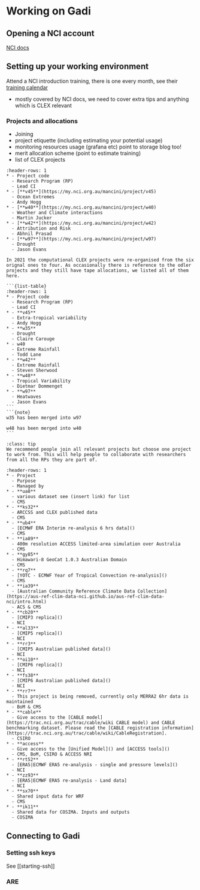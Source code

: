 # Working on Gadi

## Opening a NCI account
 [NCI docs](https://opus.nci.org.au/display/Help/Access)
 

## Setting up your working environment

Attend a NCI introduction training, there is one every month, see their [training calendar](https://opus.nci.org.au/display/Help/NCI+Training+and+Educational+Events)

 * mostly covered by NCI docs, we need to cover extra tips and anything which is CLEX relevant

### Projects and allocations
  
  * Joining
  * project etiquette (including estimating your potential usage)
  * monitoring resources usage (grafana etc) point to storage blog too!
  * merit allocation scheme (point to estimate training)
  * list of CLEX projects

```{list-table} Computational projects
:header-rows: 1
* - Project code
  - Research Program (RP)
  - Lead CI
* - [**v45**](https://my.nci.org.au/mancini/project/v45)
  - Ocean Extremes
  - Andy Hogg
* - [**w40**](https://my.nci.org.au/mancini/project/w40)
  - Weather and Climate interactions
  - Martin Jucker
* - [**w42**](https://my.nci.org.au/mancini/project/w42)
  - Attribution and Risk
  - Abhnil Prasad
* - [**w97**](https://my.nci.org.au/mancini/project/w97)
  - Drought
  - Jason Evans
```

````{dropdown} Pre - 2022 CLEX projects
In 2021 the computational CLEX projects were re-organised from the six orignal ones to four. As occasionally there is reference to the odler projects and they still have tape allocations, we listed all of them here.

```{list-table}
:header-rows: 1
* - Project code
  - Research Program (RP)
  - Lead CI
* - **v45**
  - Extra-tropical variability
  - Andy Hogg
* - **w35**
  - Drought
  - Claire Carouge
* - w40
  - Extreme Rainfall
  - Todd Lane
* - **w42**
  - Extreme Rainfall
  - Steven Sherwood
* - **w48**
  - Tropical Variability
  - Dietmar Dommenget
* - **w97**
  - Heatwaves
  - Jason Evans
```
```{note} 
w35 has been merged into w97

w48 has been merged into w40
```

````

```{admonition} Which project should I join if I am part of several RPs?
:class: tip
We recommend people join all relevant projects but choose one project to work from. This will help people to collaborate with researchers from all the RPs they are part of.
```

```{list-table} Climate data projects 
:header-rows: 1
* - Project 
  - Purpose
  - Managed by
* - **ua8**
  - various dataset see (insert link) for list
  - CMS
* - **ks32**
  - ARCCSS and CLEX published data
  - CMS
* - **ub4**
  - [ECMWF ERA Interim re-analysis 6 hrs data]()
  - CMS
* - **ia89**
  - 400m resolution ACCESS limited-area simulation over Australia
  - CMS
* - **gy85**
  - Himawari-8 GeoCat 1.0.3 Australian Domain
  - CMS
* - **rq7**
  - [YOTC - ECMWF Year of Tropical Convection re-analysis]()
  - CMS
* - **ia39**
  - [Australian Community Reference Climate Data Collection](https://aus-ref-clim-data-nci.github.io/aus-ref-clim-data-nci/intro.html)
  - ACS & CMS
* - **cb20**
  - [CMIP3 replica]()
  - NCI
* - **al33**
  - [CMIP5 replica]()
  - NCI
* - **rr3**
  - [CMIP5 Australian published data]()
  - NCI
* - **oi10**
  - [CMIP6 replica]()
  - NCI
* - **fs38**
  - [CMIP6 Australian published data]()
  - NCI
* - **rr7**
  - This project is being removed, currently only MERRA2 6hr data is maintained 
  - BoM & CMS
* - **cable**
  - Give access to the [CABLE model](https://trac.nci.org.au/trac/cable/wiki CABLE model) and CABLE benchmarking dataset. Please read the [CABLE registration information](https://trac.nci.org.au/trac/cable/wiki/CableRegistration].
  - CSIRO
* - **access**
  - Give access to the [Unified Model]() and [ACCESS tools]()
  - CMS, BoM, CSIRO & ACCESS NRI
* - **rt52**
  - [ERA5|ECMWF ERA5 re-analysis - single and pressure levels]()
  - NCI
* - **zz93**
  - [ERA5|ECMWF ERA5 re-analysis - Land data]
  - NCI
* - **sx70**
  - Shared input data for WRF
  - CMS
* - **ik11**
  - Shared data for COSIMA. Inputs and outputs
  - COSIMA
```

## Connecting to Gadi

### Setting ssh keys
See [[starting-ssh]]

### ARE


